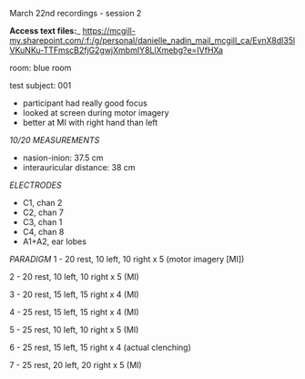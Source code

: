 March 22nd recordings - session 2

__Access text files:___
https://mcgill-my.sharepoint.com/:f:/g/personal/danielle_nadin_mail_mcgill_ca/EvnX8dl35lVKuNKu-TTFmscB2fjG2gwjXmbmIY8LlXmebg?e=IVfHXa

room: blue room

test subject: 001
- participant had really good focus
- looked at screen during motor imagery
- better at MI with right hand than left

*10/20 MEASUREMENTS*
- nasion-inion: 37.5 cm
- interauricular distance: 38 cm

*ELECTRODES*
- C1, chan 2
- C2, chan 7
- C3, chan 1
- C4, chan 8
- A1+A2, ear lobes

*PARADIGM*
1 - 20 rest, 10 left, 10 right x 5 (motor imagery [MI])

2 - 20 rest, 10 left, 10 right x 5 (MI)

3 - 20 rest, 15 left, 15 right x 4 (MI)

4 - 25 rest, 15 left, 15 right x 4 (MI) 

5 - 25 rest, 10 left, 10 right x 5 (MI)

6 - 25 rest, 15 left, 15 right x 4 (actual clenching)

7 - 25 rest, 20 left, 20 right x 5 (MI)



